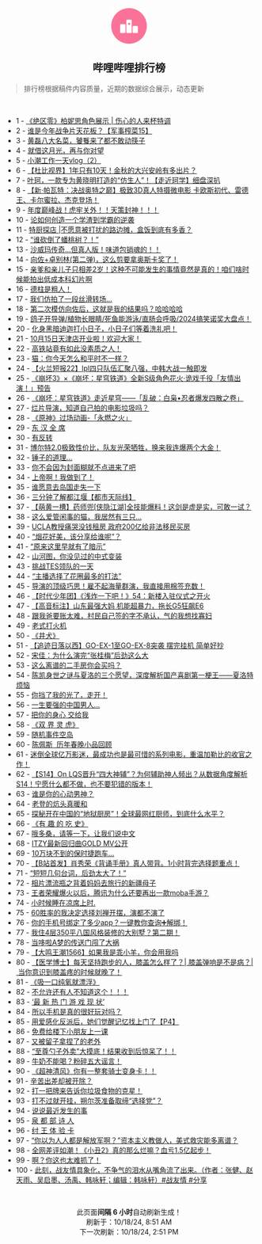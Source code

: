 <div align="center">
    <img src="./assets/icon_rank.png" alt="logo" />
    <h2>哔哩哔哩排行榜</h>
</div>

> 排行榜根据稿件内容质量，近期的数据综合展示，动态更新

<br />

<ul><li><span>1 - <a href=https://www.bilibili.com/BV1vNmjYhES4>《绝区零》柏妮思角色展示&nbsp;|&nbsp;伤心的人来杯特调</a></span></li><li><span>2 - <a href=https://www.bilibili.com/BV1wQ2RYSEHK>谁是今年战争片天花板？【军事榨菜15】</a></span></li><li><span>3 - <a href=https://www.bilibili.com/BV1TwmKYXEG6>黄磊八大名菜，饕餮来了都不敢动筷子</a></span></li><li><span>4 - <a href=https://www.bilibili.com/BV1c4m5YBEk8>就借这月光，再与你对望</a></span></li><li><span>5 - <a href=https://www.bilibili.com/BV1DL2dYAEKf>小潮工作一天vlog（2）</a></span></li><li><span>6 - <a href=https://www.bilibili.com/BV1eTmNY8Eb7>【杜比视界】1年只有10天！金秋的大兴安岭有多出片？</a></span></li><li><span>7 - <a href=https://www.bilibili.com/BV1A2mLYyEWn>叶珂，一款专为黄晓明打造的“仿生人”！【走近珂学】细盘深扒</a></span></li><li><span>8 - <a href=https://www.bilibili.com/BV1fc2dYkEu6>【新·帕瓦特：决战奥特之巅】极致3D真人特摄微电影&nbsp;卡欧斯初代、雷德王、卡尔蜜拉、杰克登场！</a></span></li><li><span>9 - <a href=https://www.bilibili.com/BV15kmAYZE8j>年度巅峰战！虎牢关外！！天策封神！！！</a></span></li><li><span>10 - <a href=https://www.bilibili.com/BV11b2dYWE3h>论如何创造一个学渣到学霸的逆袭</a></span></li><li><span>11 - <a href=https://www.bilibili.com/BV1b1mHYBES5>特厨探店&nbsp;|不愿意被打扰的路边摊，盒饭到底有多香？</a></span></li><li><span>12 - <a href=https://www.bilibili.com/BV1UqmKYZEmN>“谁砍倒了蟠桃树？！”</a></span></li><li><span>13 - <a href=https://www.bilibili.com/BV1SzmKYtEtg>沙威玛传奇…但真人版！味道包销魂的！！</a></span></li><li><span>14 - <a href=https://www.bilibili.com/BV1ZYm5YYEDL>向佐+卓别林(第二弹)，这么剪要拿奥斯卡奖了！</a></span></li><li><span>15 - <a href=https://www.bilibili.com/BV1p3mKY2E4H>亲爹和亲儿子只相差2岁！这种不可能发生的事情竟然是真的！咱们啥时候能拍出低成本科幻片啊</a></span></li><li><span>16 - <a href=https://www.bilibili.com/BV1wD2RYnEiV>德柱是粗人！</a></span></li><li><span>17 - <a href=https://www.bilibili.com/BV1NS2oYfEkp>我们仿拍了一段丝滑转场...</a></span></li><li><span>18 - <a href=https://www.bilibili.com/BV1oZmVYtEoF>第二次模仿向佐后，这就是我的结果吗？哈哈哈哈</a></span></li><li><span>19 - <a href=https://www.bilibili.com/BV1RQmnYyEdB>鸽子开导弹/植物长眼睛/死鱼能游泳/直肠会呼吸/2024搞笑诺奖大盘点！</a></span></li><li><span>20 - <a href=https://www.bilibili.com/BV1bYmVYyEnN>化身黑暗迪迦打小日子，小日子们等着洗礼吧！</a></span></li><li><span>21 - <a href=https://www.bilibili.com/BV1HQmLYgE3D>10月15日天津店开业啦！欢迎大家！</a></span></li><li><span>22 - <a href=https://www.bilibili.com/BV1xnm5YkEkv>高铁站竟有如此没素质之人！</a></span></li><li><span>23 - <a href=https://www.bilibili.com/BV1q8mHYUEYT>猫：你今天怎么和平时不一样？</a></span></li><li><span>24 - <a href=https://www.bilibili.com/BV19omnY3EHS>【火兰短报22】lpl四只队伍汇聚八强，中韩大战一触即发</a></span></li><li><span>25 - <a href=https://www.bilibili.com/BV1NvyPYrErG>《崩坏3》×《崩坏：星穹铁道》全新S级角色花火·诡戏千役「友情出演！」预告</a></span></li><li><span>26 - <a href=https://www.bilibili.com/BV1722ZYDEam>《崩坏：星穹铁道》走近星穹——「乱破：白枭•忍者爆发四散之卷」</a></span></li><li><span>27 - <a href=https://www.bilibili.com/BV1fF2dYVEDt>烂片导演，知道自己拍的电影垃圾吗？</a></span></li><li><span>28 - <a href=https://www.bilibili.com/BV17RmVY8E9X>《原神》过场动画-「永燃之火」</a></span></li><li><span>29 - <a href=https://www.bilibili.com/BV17T2ZY7E2T>东&nbsp;汉&nbsp;全&nbsp;席</a></span></li><li><span>30 - <a href=https://www.bilibili.com/BV1DkmHY6E34>有反转</a></span></li><li><span>31 - <a href=https://www.bilibili.com/BV1L1mjYPEqj>博尔特2.0极致性价比，队友光荣牺牲，换来我连爆两个大金！</a></span></li><li><span>32 - <a href=https://www.bilibili.com/BV1B9mwYhEb2>锤子的道理…</a></span></li><li><span>33 - <a href=https://www.bilibili.com/BV1jS2ZYUEvi>你不会因为封面糊就不点进来了吧</a></span></li><li><span>34 - <a href=https://www.bilibili.com/BV1tr2RY4EWv>上帝啊！我做到了！</a></span></li><li><span>35 - <a href=https://www.bilibili.com/BV1z9mPYuE6x>谁愿意去岛国走失一下</a></span></li><li><span>36 - <a href=https://www.bilibili.com/BV1zu2zYAEGf>三分钟了解都江堰【都市天际线】</a></span></li><li><span>37 - <a href=https://www.bilibili.com/BV1iZmwYZEHF>【萌黄一槽】药师兜[侠隐江湖]全技能爆料！这剑是虚是实，可敢一试？</a></span></li><li><span>38 - <a href=https://www.bilibili.com/BV1ci2dYSEMZ>这么爱管闲事的猫，我居然有三只…</a></span></li><li><span>39 - <a href=https://www.bilibili.com/BV1m6mKYdEFt>UCLA教授痛哭没钱租房&nbsp;政府200亿给非法移民买房</a></span></li><li><span>40 - <a href=https://www.bilibili.com/BV1mW2ZYvEUo>“烟花好美，该分享给谁呢”？</a></span></li><li><span>41 - <a href=https://www.bilibili.com/BV12GmHYcEK7>“原来这里早就有了暗示”</a></span></li><li><span>42 - <a href=https://www.bilibili.com/BV1Lp2RYzEpX>山河图，你没见过的中式变装</a></span></li><li><span>43 - <a href=https://www.bilibili.com/BV1gpmnYvEkU>挑战TES领队的一天</a></span></li><li><span>44 - <a href=https://www.bilibili.com/BV1sdyAYMEyy>“主播选择了花圈最多的打法”</a></span></li><li><span>45 - <a href=https://www.bilibili.com/BV1rq2ZYdESi>导演的顶级巧思！雇不起海量群演，我直接用棉签充数！</a></span></li><li><span>46 - <a href=https://www.bilibili.com/BV1CmmPYVE7Z>【时代少年团】《浅炸一下吧！》54：新楼入驻仪式之开火</a></span></li><li><span>47 - <a href=https://www.bilibili.com/BV1pv2dYnEnM>【高音标注】山东最强大妈&nbsp;机能超暴力，拖长G5狂飙E6</a></span></li><li><span>48 - <a href=https://www.bilibili.com/BV1MzmKYtE7T>跟我爸要账太难，村民自己签的字不承认，气的我想找寡妇</a></span></li><li><span>49 - <a href=https://www.bilibili.com/BV192mjYaEQ2>老式打火机</a></span></li><li><span>50 - <a href=https://www.bilibili.com/BV1c92RYEEyR>《井犬》</a></span></li><li><span>51 - <a href=https://www.bilibili.com/BV1cGmPYMEk4>【追迹日落以西】GO-EX-1至GO-EX-8突袭&nbsp;摆完挂机&nbsp;简单好抄</a></span></li><li><span>52 - <a href=https://www.bilibili.com/BV1o2mEYgExJ>宋佳：为什么演完“张桂梅”后劲这么大</a></span></li><li><span>53 - <a href=https://www.bilibili.com/BV1Uz2RYZEFG>这么离谱的二手房你会买吗？</a></span></li><li><span>54 - <a href=https://www.bilibili.com/BV1X4mPYoEYX>陈凯身世之谜与夏洛的三个愿望，深度解析国产喜剧第一梗王——夏洛特烦恼</a></span></li><li><span>55 - <a href=https://www.bilibili.com/BV1hh2rYoEyU>你挡了我的光了，走开！</a></span></li><li><span>56 - <a href=https://www.bilibili.com/BV1kTmLYgEgY>一生要强的中国男人…</a></span></li><li><span>57 - <a href=https://www.bilibili.com/BV19RmnYkE8N>把你的身心&nbsp;交给我</a></span></li><li><span>58 - <a href=https://www.bilibili.com/BV17zmNYBE2D>《双&nbsp;界&nbsp;灵&nbsp;虎》</a></span></li><li><span>59 - <a href=https://www.bilibili.com/BV1SJ2dY8EPD>随机事件空岛</a></span></li><li><span>60 - <a href=https://www.bilibili.com/BV1qEmPYPEND>陈佩斯&nbsp;&nbsp;历年春晚小品回顾</a></span></li><li><span>61 - <a href=https://www.bilibili.com/BV1EF2dY5EJW>迷倒全球亿万影迷，最成功也是最可惜的系列电影，重温加勒比的收官之作！</a></span></li><li><span>62 - <a href=https://www.bilibili.com/BV1Fc2ZYHEAt>【S14】On&nbsp;LQS晋升“四大神辅”？为何辅助神人频出？从数据角度解析S14！宁愿什么都不做，也不要犯错的版本！</a></span></li><li><span>63 - <a href=https://www.bilibili.com/BV1Ev2hYVEU8>谁是你的心动男神？</a></span></li><li><span>64 - <a href=https://www.bilibili.com/BV1i12dYkEkz>老登的炕头真暖和</a></span></li><li><span>65 - <a href=https://www.bilibili.com/BV1BjmPYvEiD>探秘开在中国的“地狱厨房”！全球最网红厨师，到底什么水平？</a></span></li><li><span>66 - <a href=https://www.bilibili.com/BV1cR2RYmETH>《有&nbsp;趣&nbsp;的&nbsp;吃&nbsp;史》</a></span></li><li><span>67 - <a href=https://www.bilibili.com/BV1mQmGYkEpS>哦多桑，请等一下，让我们说中文</a></span></li><li><span>68 - <a href=https://www.bilibili.com/BV1UJ2dY8E9q>ITZY最新回归曲GOLD&nbsp;MV公开</a></span></li><li><span>69 - <a href=https://www.bilibili.com/BV1snm5YkE2m>10万块不到的保时捷跑车…</a></span></li><li><span>70 - <a href=https://www.bilibili.com/BV1H92RYEEyC>【B站首发】肖秀荣《背诵手册》真人带背。1小时背完选择题重点！</a></span></li><li><span>71 - <a href=https://www.bilibili.com/BV1eomnYGEDV>“短短几句台词，后劲太大了！”</a></span></li><li><span>72 - <a href=https://www.bilibili.com/BV15EyPYpE5j>相片漂流瓶之背着妈妈去旅行的新疆母子</a></span></li><li><span>73 - <a href=https://www.bilibili.com/BV1SPmHYiEC3>王者荣耀爆火以后，腾讯为什么还要再出一款moba手游？</a></span></li><li><span>74 - <a href=https://www.bilibili.com/BV1xX2fYvEBT>小时候睡在凉席上时.</a></span></li><li><span>75 - <a href=https://www.bilibili.com/BV1Jw2ZYDEs9>60胜率的我决定选择刘禅开摆，演都不演了</a></span></li><li><span>76 - <a href=https://www.bilibili.com/BV1cdmKY2EB7>你的手机号绑定了多少app？一键教你查询➕解绑！</a></span></li><li><span>77 - <a href=https://www.bilibili.com/BV1wQ2RYSEEs>我住4层350平八国风格装修的大别墅？第二期！</a></span></li><li><span>78 - <a href=https://www.bilibili.com/BV1vX2ZY1ECZ>当哆啦A梦的传送门闯了大祸</a></span></li><li><span>79 - <a href=https://www.bilibili.com/BV1Yi2oYBENX>【大鸣王潮1566】如果我是乖小羊，你会用我吗</a></span></li><li><span>80 - <a href=https://www.bilibili.com/BV1KtmEYWEMb>【医学博士】每天坚持跑步的人，膝盖怎么样了？|&nbsp;膝盖弹响是不是病？|&nbsp;当你意识到膝盖疼的时候就晚了！</a></span></li><li><span>81 - <a href=https://www.bilibili.com/BV1Q72ZYzEzX>《吸一口纯氧就漂浮》</a></span></li><li><span>82 - <a href=https://www.bilibili.com/BV1n5mKYyEo5>不允许还有人不知道这个！！！</a></span></li><li><span>83 - <a href=https://www.bilibili.com/BV1yVmHY8E4X>‘最&nbsp;新&nbsp;热&nbsp;门&nbsp;游&nbsp;戏&nbsp;现&nbsp;状’</a></span></li><li><span>84 - <a href=https://www.bilibili.com/BV191m5YsE3h>所以手机是真的很好玩对吗？</a></span></li><li><span>85 - <a href=https://www.bilibili.com/BV1FjmKYVEXK>用爱感化反派后，她们觉醒记忆找上门了【P4】</a></span></li><li><span>86 - <a href=https://www.bilibili.com/BV1ar2BYpEyL>免费给楼下小朋友上一课</a></span></li><li><span>87 - <a href=https://www.bilibili.com/BV1oLmwY4Es1>又被留子拿捏了的老外</a></span></li><li><span>88 - <a href=https://www.bilibili.com/BV1fVmLYKEfq>“至尊勺子外卖”大摸底！结果收到后惊呆了！！</a></span></li><li><span>89 - <a href=https://www.bilibili.com/BV1jZmVYtEfF>牛奶不能喝？粉碎五大谣言！</a></span></li><li><span>90 - <a href=https://www.bilibili.com/BV1PWm5Y6E2R>《超神清风》你有一整套骑士变身卡！！</a></span></li><li><span>91 - <a href=https://www.bilibili.com/BV1sp26YVENv>辛苦出差却被开除？</a></span></li><li><span>92 - <a href=https://www.bilibili.com/BV1KVmGYzEdw>打一把牌来告诉你垃圾食物的克星！</a></span></li><li><span>93 - <a href=https://www.bilibili.com/BV1vT2dYzEJ8>打不过就开挂，朔尔茨准备取缔“选择党”？</a></span></li><li><span>94 - <a href=https://www.bilibili.com/BV1tjm5YLEUH>说说最近发生的事</a></span></li><li><span>95 - <a href=https://www.bilibili.com/BV1GUmNYaEy2>泉&nbsp;都&nbsp;部&nbsp;诗&nbsp;人</a></span></li><li><span>96 - <a href=https://www.bilibili.com/BV1Kp2dYbEfk>纣&nbsp;王&nbsp;体&nbsp;验&nbsp;卡</a></span></li><li><span>97 - <a href=https://www.bilibili.com/BV1w4m5YBE7Z>“你以为人人都是解放军啊？”资本主义教做人，美式救灾能多离谱？</a></span></li><li><span>98 - <a href=https://www.bilibili.com/BV1FGmPYMERF>全网差评如潮！《小丑2》真的那么烂嘛？血亏1.5亿起步！</a></span></li><li><span>99 - <a href=https://www.bilibili.com/BV1PAmPY5Ewd>啊？你这也太难抓了！</a></span></li><li><span>100 - <a href=https://www.bilibili.com/BV1QvmKYFE5P>此刻，战友情具象化，不争气的泪水从嘴角流了出来。（作者：张健、赵天雨、吴启墨、汤禹、韩咏轩；编辑：韩咏轩）#战友情&nbsp;#分享</a></span></li></ul>

<br />

<p align=center>此页面<strong>间隔 6 小时</strong>自动刷新生成！<br>刷新于：10/18/24, 8:51 AM<br>下一次刷新：10/18/24, 2:51 PM</p>